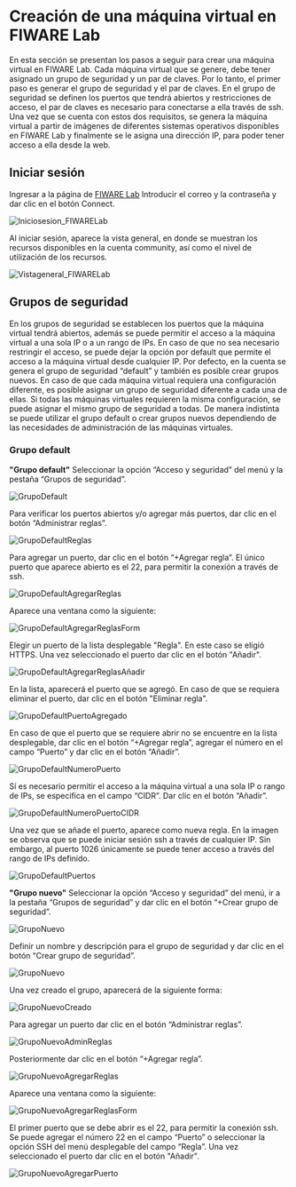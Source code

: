 # Creación de una máquina virtual en FIWARE Lab
En esta sección se presentan los pasos a seguir para crear una máquina virtual en FIWARE Lab.
Cada máquina virtual que se genere, debe tener asignado un grupo de seguridad y un par de claves. Por lo tanto, el primer paso es generar el grupo de seguridad y el par de claves. En el grupo de seguridad se definen los puertos que tendrá abiertos y restricciones de acceso, el par de claves es necesario para conectarse a ella través de ssh.
Una vez que se cuenta con estos dos requisitos, se genera la máquina virtual a partir de imágenes de diferentes sistemas operativos disponibles en FIWARE Lab y finalmente se le asigna una dirección IP, para poder tener acceso a ella desde la web.

## Iniciar sesión
Ingresar a la página de [FIWARE Lab](https://cloud.lab.fiware.org/)
Introducir el correo y la contraseña y dar clic en el botón Connect.

  ![Iniciosesion_FIWARELab](./images//VMFL-00.png)

Al iniciar sesión, aparece la vista general, en donde se muestran los recursos disponibles en la cuenta community, así como el nivel de utilización de los recursos.

  ![Vistageneral_FIWARELab](./images//VMFL-01.png)

## Grupos de seguridad

En los grupos de seguridad se establecen los puertos que la máquina virtual tendrá abiertos, además se puede permitir el acceso a la máquina virtual a una sola IP o a un rango de IPs. En caso de que no sea necesario restringir el acceso, se puede dejar la opción por default que permite el acceso a la máquina virtual desde cualquier IP.
Por defecto, en la cuenta se genera el grupo de seguridad “default” y también es posible crear grupos nuevos.
En caso de que cada máquina virtual requiera una configuración diferente, es posible asignar un grupo de seguridad diferente a cada una de ellas. Si todas las máquinas virtuales requieren la misma configuración, se puede asignar el mismo grupo de seguridad a todas.
De manera indistinta se puede utilizar el grupo default o crear grupos nuevos dependiendo de las necesidades de administración de las máquinas virtuales.

### Grupo default
**"Grupo default"**
Seleccionar la opción “Acceso y seguridad” del menú y la pestaña “Grupos de seguridad”.

  ![GrupoDefault](./images//VMFL-02.png)

Para verificar los puertos abiertos y/o agregar más puertos, dar clic en el botón “Administrar reglas”.

  ![GrupoDefaultReglas](./images//VMFL-03.png)

Para agregar un puerto, dar clic en el botón “+Agregar regla”. El único puerto que aparece abierto es el 22, para permitir la conexión a través de ssh.

  ![GrupoDefaultAgregarReglas](./images//VMFL-04.png)

Aparece una ventana como la siguiente:

  ![GrupoDefaultAgregarReglasForm](./images//VMFL-05.png)

Elegir un puerto de la lista desplegable "Regla". En este caso se eligió HTTPS. Una vez seleccionado el puerto dar clic en el botón "Añadir".

  ![GrupoDefaultAgregarReglasAñadir](./images//VMFL-06.png)

En la lista, aparecerá el puerto que se agregó. En caso de que se requiera eliminar el puerto, dar clic en el botón "Eliminar regla".

  ![GrupoDefaultPuertoAgregado](./images//VMFL-07.png)

En caso de que el puerto que se requiere abrir no se encuentre en la lista desplegable, dar clic en el botón “+Agregar regla”, agregar el número en el campo “Puerto” y dar clic en el botón “Añadir”.

  ![GrupoDefaultNumeroPuerto](./images//VMFL-08.png)

Sí es necesario permitir el acceso a la máquina virtual a una sola IP o rango de IPs, se especifica en el campo “CIDR”. Dar clic en el botón “Añadir”.

  ![GrupoDefaultNumeroPuertoCIDR](./images//VMFL-09.png)

Una vez que se añade el puerto, aparece como nueva regla. En la imagen se observa que se puede iniciar sesión ssh a través de cualquier IP. Sin embargo, al puerto 1026 únicamente se puede tener acceso a través del rango de IPs definido.

  ![GrupoDefaultPuertos](./images//VMFL-10.png)

**"Grupo nuevo"**
Seleccionar la opción “Acceso y seguridad” del menú, ir a la pestaña “Grupos de seguridad” y dar clic en el botón “+Crear grupo de seguridad”.

  ![GrupoNuevo](./images//VMFL-11.png)

Definir un nombre y descripción para el grupo de seguridad y dar clic en el botón “Crear grupo de seguridad”.

  ![GrupoNuevo](./images//VMFL-12.png)

Una vez creado el grupo, aparecerá de la siguiente forma:

  ![GrupoNuevoCreado](./images//VMFL-13.png)

Para agregar un puerto dar clic en el botón “Administrar reglas”.

  ![GrupoNuevoAdminReglas](./images//VMFL-14.png)

Posteriormente dar clic en el botón “+Agregar regla”.

  ![GrupoNuevoAgregarReglas](./images//VMFL-15.png)

Aparece una ventana como la siguiente:

  ![GrupoNuevoAgregarReglasForm](./images//VMFL-05.png)

El primer puerto que se debe abrir es el 22, para permitir la conexión ssh. Se puede agregar el número 22 en el campo “Puerto” o seleccionar la opción SSH del menú desplegable del campo “Regla”. Una vez seleccionado el puerto dar clic en el botón "Añadir".

  ![GrupoNuevoAgregarPuerto](./images//VMFL-16.png)
